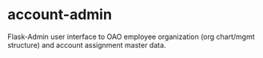 # account-admin

Flask-Admin user interface to OAO employee organization (org chart/mgmt structure) and account assignment master data.
